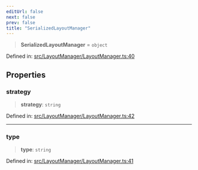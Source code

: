 ```yaml
---
editUrl: false
next: false
prev: false
title: "SerializedLayoutManager"
---
```


> **SerializedLayoutManager** = `object`

Defined in: [src/LayoutManager/LayoutManager.ts:40](https://github.com/fabricjs/fabric.js/blob/fea1b29b7495d9634e300bd4bfa43de097745805/src/LayoutManager/LayoutManager.ts#L40)

## Properties

### strategy

> **strategy**: `string`

Defined in: [src/LayoutManager/LayoutManager.ts:42](https://github.com/fabricjs/fabric.js/blob/fea1b29b7495d9634e300bd4bfa43de097745805/src/LayoutManager/LayoutManager.ts#L42)

***

### type

> **type**: `string`

Defined in: [src/LayoutManager/LayoutManager.ts:41](https://github.com/fabricjs/fabric.js/blob/fea1b29b7495d9634e300bd4bfa43de097745805/src/LayoutManager/LayoutManager.ts#L41)
